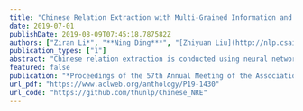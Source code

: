 ```yaml
---
title: "Chinese Relation Extraction with Multi-Grained Information and External Linguistic Knowledge"
date: 2019-07-01
publishDate: 2019-08-09T07:45:18.787582Z
authors: ["Ziran Li*", "**Ning Ding***", "[Zhiyuan Liu](http://nlp.csai.tsinghua.edu.cn/~lzy/)", "Haitao Zheng", "Ying Shen"]
publication_types: ["1"]
abstract: "Chinese relation extraction is conducted using neural networks with either character-based or word-based inputs, and most existing methods typically suffer from segmentation errors and ambiguity of polysemy. To address the issues, we propose a multi-grained lattice framework (MG lattice) for Chinese relation extraction to take advantage of multi-grained language information and external linguistic knowledge. In this framework, (1) we incorporate word-level information into character sequence inputs so that segmentation errors can be avoided. (2) We also model multiple senses of polysemous words with the help of external linguistic knowledge, so as to alleviate polysemy ambiguity. Experiments on three real-world datasets in distinct domains show consistent and significant superiority and robustness of our model, as compared with other baselines. We will release the source code of this paper in the future."
featured: false
publication: "*Proceedings of the 57th Annual Meeting of the Association for Computational Linguistics (ACL 2019)*, Florence, Italy (**oral**)"
url_pdf: "https://www.aclweb.org/anthology/P19-1430"
url_code: "https://github.com/thunlp/Chinese_NRE"
---
```


